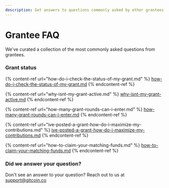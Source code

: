 ```yaml
---
description: Get answers to questions commonly asked by other grantees.
---
```


# Grantee FAQ

We've curated a collection of the most commonly asked questions from grantees.&#x20;

### Grant status

{% content-ref url="how-do-i-check-the-status-of-my-grant.md" %}
[how-do-i-check-the-status-of-my-grant.md](how-do-i-check-the-status-of-my-grant.md)
{% endcontent-ref %}

{% content-ref url="why-isnt-my-grant-active.md" %}
[why-isnt-my-grant-active.md](why-isnt-my-grant-active.md)
{% endcontent-ref %}

{% content-ref url="how-many-grant-rounds-can-i-enter.md" %}
[how-many-grant-rounds-can-i-enter.md](how-many-grant-rounds-can-i-enter.md)
{% endcontent-ref %}

{% content-ref url="ive-posted-a-grant-how-do-i-maximize-my-contributions.md" %}
[ive-posted-a-grant-how-do-i-maximize-my-contributions.md](ive-posted-a-grant-how-do-i-maximize-my-contributions.md)
{% endcontent-ref %}

{% content-ref url="how-to-claim-your-matching-funds.md" %}
[how-to-claim-your-matching-funds.md](how-to-claim-your-matching-funds.md)
{% endcontent-ref %}

### Did we answer your question?

Don't see an answer to your question? Reach out to us at support@gitcoin.co


